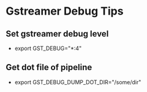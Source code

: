 # Gstreamer Debug Tips
## Set gstreamer debug level 
- export GST_DEBUG="*:4"

## Get dot file of pipeline
- export GST_DEBUG_DUMP_DOT_DIR="/some/dir"